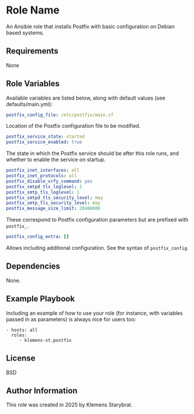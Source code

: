 Role Name
=========

An Ansible role that installs Postfix with basic configuration on Debian based systems.

Requirements
------------

None

Role Variables
--------------

Available variables are listed below, along with default values (see defaults/main.yml):
```yaml
postfix_config_file: /etc/postfix/main.cf
```
Location of the Postfix configuration file to be modified.

```yaml
postfix_service_state: started
postfix_service_enabled: true
```
The state in which the Postfix service should be after this role runs, and whether to enable the service on startup.

```yaml
postfix_inet_interfaces: all
postfix_inet_protocols: all
postfix_disable_vrfy_command: yes
postfix_smtpd_tls_loglevel: 1
postfix_smtp_tls_loglevel: 1
postfix_smtpd_tls_security_level: may
postfix_smtp_tls_security_level: may
postfix_message_size_limit: 20480000
```
These correspond to Postfix configuration parameters but are prefixed with `postfix_`.

```yaml
postfix_config_extra: []
```
Allows including additional configuration. See the syntax of `postfix_config`.

Dependencies
------------

None.

Example Playbook
----------------

Including an example of how to use your role (for instance, with variables passed in as parameters) is always nice for users too:

    - hosts: all
      roles:
         - klemens-st.postfix

License
-------

BSD

Author Information
------------------

This role was created in 2025 by Klemens Starybrat.

